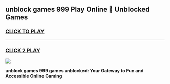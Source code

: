 
## unblock games 999 Play Online 👋 Unblocked Games
<h3>
<a href="https://premium.freeplayer.one?title=unblock_games_999&ref=19F">CLICK TO PLAY</a></h3>
<hr>

<h3>
<a href="https://premium.freeplayer.one?title=unblock_games_999&ref=19F">CLICK 2 PLAY</a>
  
</h3>

<a href="https://premium.freeplayer.one?title=unblock_games_999&ref=19F"><img src="https://clearcache.store/games.png"></a>


**unblock games 999 games unblocked: Your Gateway to Fun and Accessible Online Gaming**
